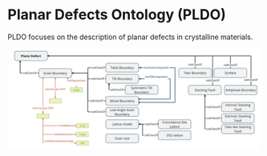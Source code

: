 # Planar Defects Ontology (PLDO)

PLDO focuses on the description of planar defects in crystalline materials.

![Schematic representation of PODO](images/PLDO.jpg)
